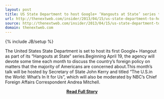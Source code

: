 ```yaml
---
layout: post
title: US State Department to host Google+ ‘Hangouts at State’ series to discuss the nation’s foreign policy
url: http://thenextweb.com/insider/2013/04/15/us-state-department-to-host-google-hangouts-at-state-series-that-cover-the-nations-foreign-policy/
source: http://thenextweb.com/insider/2013/04/15/us-state-department-to-host-google-hangouts-at-state-series-that-cover-the-nations-foreign-policy/
domain: thenextweb.com
---
```

{% include JB/setup %}<p>The United States State Department is set to host its first Google+ Hangout as part of its “Hangouts at State” series.Beginning April 19, the agency will devote some time each month to discuss the country’s foreign policy on matters that the majority of Americans are concerned about.This month’s talk will be hosted by Secretary of State John Kerry and titled “The U.S.in the World: What’s In It for Us”, which will also be moderated by NBC’s Chief Foreign Affairs Correspondent Andrea Mitchell.</p>
<center><p><a href="http://thenextweb.com/insider/2013/04/15/us-state-department-to-host-google-hangouts-at-state-series-that-cover-the-nations-foreign-policy/" style='padding:25px; font-sze:18px; font-weight: bold;'>Read Full Story</a></p></center>
